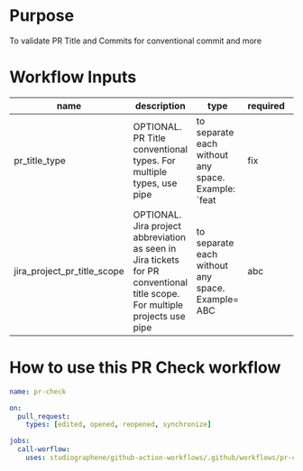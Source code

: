 # Purpose

To validate PR Title and Commits for conventional commit and more

# Workflow Inputs

| name                            | description                                                                | type   | required | default                                           |
| ------------------------------- | -------------------------------------------------------------------------- | ------ | -------- | ------------------------------------------------- |
| pr_title_type                   | OPTIONAL. PR Title conventional types. For multiple types, use pipe | to separate each without any space. Example: `feat|fix|hotfix` | false    | `feat|fix|test`      |
| jira_project_pr_title_scope     | OPTIONAL. Jira project abbreviation as seen in Jira tickets for PR conventional title scope. For multiple projects use pipe | to separate each without any space. Example= ABC|abc|12AB | false    |      |

# How to use this PR Check workflow

```yaml
name: pr-check

on:
  pull_request:
    types: [edited, opened, reopened, synchronize]

jobs:
  call-worflow:
    uses: studiographene/github-action-workflows/.github/workflows/pr-check.yml@master # if you want alternatively pin to tag version
```

